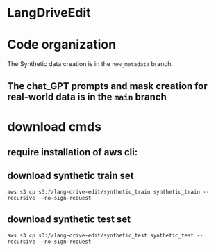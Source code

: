 # LangDriveEdit


# Code organization

The Synthetic data creation is in the `new_metadata` branch.

The chat_GPT prompts and mask creation for real-world data is in the `main` branch
---

# download cmds


## require installation of aws cli:

## download synthetic train set
```
aws s3 cp s3://lang-drive-edit/synthetic_train synthetic_train --recursive --no-sign-request
```
## download synthetic test set
```
aws s3 cp s3://lang-drive-edit/synthetic_test synthetic_test --recursive --no-sign-request
```
